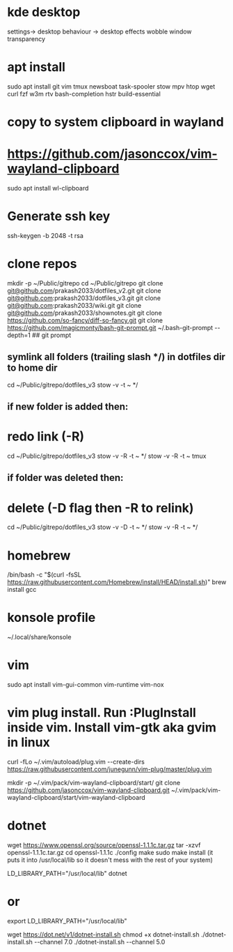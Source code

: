 # kde desktop
settings-> desktop behaviour -> desktop effects
wobble window
transparency

# apt install
sudo apt install git vim tmux newsboat task-spooler stow mpv htop wget curl fzf w3m rtv bash-completion hstr build-essential

# copy to system clipboard in wayland
# https://github.com/jasonccox/vim-wayland-clipboard
sudo apt install wl-clipboard

# Generate ssh key
ssh-keygen -b 2048 -t rsa

# clone repos
mkdir -p ~/Public/gitrepo
cd ~/Public/gitrepo
git clone git@github.com/prakash2033/dotfiles_v2.git
git clone git@github.com:prakash2033/dotfiles_v3.git
git clone git@github.com:prakash2033/wiki.git
git clone git@github.com/prakash2033/shownotes.git
git clone https://github.com/so-fancy/diff-so-fancy.git
git clone https://github.com/magicmonty/bash-git-prompt.git ~/.bash-git-prompt --depth=1 ## git prompt

## symlink all folders (trailing slash */) in dotfiles dir to home dir
cd ~/Public/gitrepo/dotfiles_v3
stow -v -t ~ */

## if new folder is added then:
# redo link (-R)
cd ~/Public/gitrepo/dotfiles_v3
stow -v -R -t ~ */
stow -v -R -t ~ tmux

## if folder was deleted then:
# delete (-D flag then -R to relink)
cd ~/Public/gitrepo/dotfiles_v3
stow -v -D -t ~ */
stow -v -R -t ~ */

# homebrew
/bin/bash -c "$(curl -fsSL https://raw.githubusercontent.com/Homebrew/install/HEAD/install.sh)"
brew install gcc

# konsole profile
~/.local/share/konsole

# vim
sudo apt install  vim-gui-common vim-runtime vim-nox
# vim plug install. Run :PlugInstall inside vim. Install vim-gtk aka gvim in linux
curl -fLo ~/.vim/autoload/plug.vim --create-dirs \
https://raw.githubusercontent.com/junegunn/vim-plug/master/plug.vim

mkdir -p ~/.vim/pack/vim-wayland-clipboard/start/
git clone https://github.com/jasonccox/vim-wayland-clipboard.git ~/.vim/pack/vim-wayland-clipboard/start/vim-wayland-clipboard

# dotnet
wget https://www.openssl.org/source/openssl-1.1.1c.tar.gz
tar -xzvf openssl-1.1.1c.tar.gz
cd openssl-1.1.1c
./config
make
sudo make install (it puts it into /usr/local/lib so it doesn't mess with the rest of your system)

LD_LIBRARY_PATH="/usr/local/lib" dotnet
# or
export LD_LIBRARY_PATH="/usr/local/lib"


wget https://dot.net/v1/dotnet-install.sh
chmod +x dotnet-install.sh
./dotnet-install.sh --channel 7.0
./dotnet-install.sh --channel 5.0


